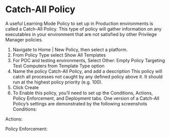 [title]: # (Catch-All Policy)
[tags]: # (greylist)
[priority]: # (2)
# Catch-All Policy

A useful Learning Mode Policy to set up in Production environments is called a Catch-All Policy. This type of policy will gather information on any executables in your environment that are not satisfied by other Privilege Manager policies.

1. Navigate to Home | New Policy, then select a platform.
1. From Policy Type select Show All Templates
1. For POC and testing environments, Select Other: Empty Policy Targeting Test Computers from Template Type option
1. Name the policy Catch-All Policy, and add a description
This policy will catch all processes not caught by any defined policy above it.  It should run at the highest policy priority (e.g. 100). 
1. Click Create
1. To Enable this policy, you’ll need to set up the Conditions, Actions, Policy Enforcement, and Deployment tabs. One version of a Catch-All Policy’s settings are demonstrated by the following screenshots
Conditions:
 
<!--TODO update screen captures -->

Actions:
<!--TODO update screen captures -->
Policy Enforcement:
<!--TODO update screen captures -->
